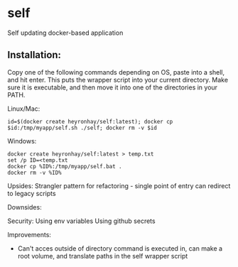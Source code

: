 # self
Self updating docker-based application

## Installation:
Copy one of the following commands depending on OS, paste into a shell, and hit enter.  This puts the wrapper script
into your current directory.  Make sure it is executable, and then move it into one of the directories in your PATH.

Linux/Mac:

    id=$(docker create heyronhay/self:latest); docker cp $id:/tmp/myapp/self.sh ./self; docker rm -v $id

Windows:

    docker create heyronhay/self:latest > temp.txt
    set /p ID=<temp.txt
    docker cp %ID%:/tmp/myapp/self.bat .
    docker rm -v %ID%

Upsides:
 Strangler pattern for refactoring - single point of entry can redirect to legacy scripts

Downsides:

Security:
 Using env variables
 Using github secrets

Improvements:
 * Can't acces outside of directory command is executed in, can make a root volume, and translate paths in the self wrapper script
